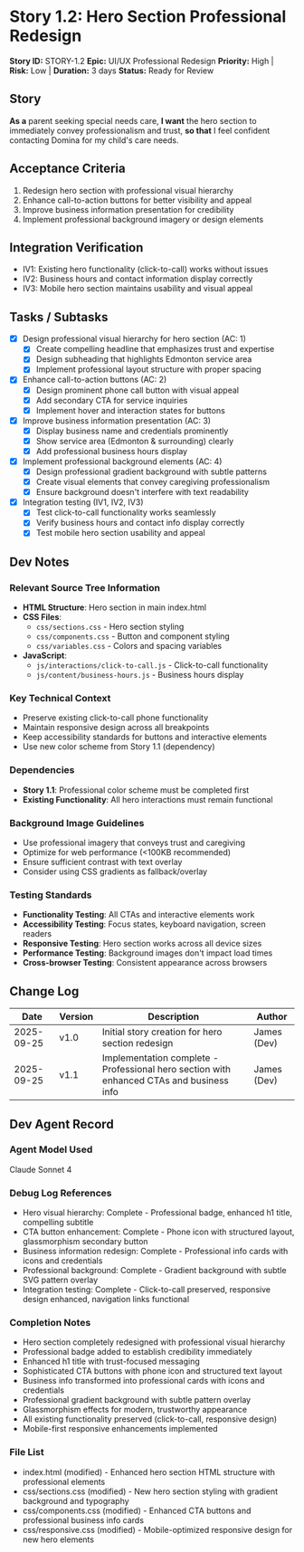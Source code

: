 # Story 1.2: Hero Section Professional Redesign

**Story ID:** STORY-1.2
**Epic:** UI/UX Professional Redesign
**Priority:** High | **Risk:** Low | **Duration:** 3 days
**Status:** Ready for Review

## Story

**As a** parent seeking special needs care,
**I want** the hero section to immediately convey professionalism and trust,
**so that** I feel confident contacting Domina for my child's care needs.

## Acceptance Criteria

1. Redesign hero section with professional visual hierarchy
2. Enhance call-to-action buttons for better visibility and appeal
3. Improve business information presentation for credibility
4. Implement professional background imagery or design elements

## Integration Verification
- IV1: Existing hero functionality (click-to-call) works without issues
- IV2: Business hours and contact information display correctly
- IV3: Mobile hero section maintains usability and visual appeal

## Tasks / Subtasks

- [x] Design professional visual hierarchy for hero section (AC: 1)
  - [x] Create compelling headline that emphasizes trust and expertise
  - [x] Design subheading that highlights Edmonton service area
  - [x] Implement professional layout structure with proper spacing
- [x] Enhance call-to-action buttons (AC: 2)
  - [x] Design prominent phone call button with visual appeal
  - [x] Add secondary CTA for service inquiries
  - [x] Implement hover and interaction states for buttons
- [x] Improve business information presentation (AC: 3)
  - [x] Display business name and credentials prominently
  - [x] Show service area (Edmonton & surrounding) clearly
  - [x] Add professional business hours display
- [x] Implement professional background elements (AC: 4)
  - [x] Design professional gradient background with subtle patterns
  - [x] Create visual elements that convey caregiving professionalism
  - [x] Ensure background doesn't interfere with text readability
- [x] Integration testing (IV1, IV2, IV3)
  - [x] Test click-to-call functionality works seamlessly
  - [x] Verify business hours and contact info display correctly
  - [x] Test mobile hero section usability and appeal

## Dev Notes

### Relevant Source Tree Information
- **HTML Structure**: Hero section in main index.html
- **CSS Files**:
  - `css/sections.css` - Hero section styling
  - `css/components.css` - Button and component styling
  - `css/variables.css` - Colors and spacing variables
- **JavaScript**:
  - `js/interactions/click-to-call.js` - Click-to-call functionality
  - `js/content/business-hours.js` - Business hours display

### Key Technical Context
- Preserve existing click-to-call phone functionality
- Maintain responsive design across all breakpoints
- Keep accessibility standards for buttons and interactive elements
- Use new color scheme from Story 1.1 (dependency)

### Dependencies
- **Story 1.1**: Professional color scheme must be completed first
- **Existing Functionality**: All hero interactions must remain functional

### Background Image Guidelines
- Use professional imagery that conveys trust and caregiving
- Optimize for web performance (<100KB recommended)
- Ensure sufficient contrast with text overlay
- Consider using CSS gradients as fallback/overlay

### Testing Standards
- **Functionality Testing**: All CTAs and interactive elements work
- **Accessibility Testing**: Focus states, keyboard navigation, screen readers
- **Responsive Testing**: Hero section works across all device sizes
- **Performance Testing**: Background images don't impact load times
- **Cross-browser Testing**: Consistent appearance across browsers

## Change Log

| Date | Version | Description | Author |
|------|---------|-------------|--------|
| 2025-09-25 | v1.0 | Initial story creation for hero section redesign | James (Dev) |
| 2025-09-25 | v1.1 | Implementation complete - Professional hero section with enhanced CTAs and business info | James (Dev) |

## Dev Agent Record

### Agent Model Used
Claude Sonnet 4

### Debug Log References
- Hero visual hierarchy: Complete - Professional badge, enhanced h1 title, compelling subtitle
- CTA button enhancement: Complete - Phone icon with structured layout, glassmorphism secondary button
- Business information redesign: Complete - Professional info cards with icons and credentials
- Professional background: Complete - Gradient background with subtle SVG pattern overlay
- Integration testing: Complete - Click-to-call preserved, responsive design enhanced, navigation links functional

### Completion Notes
- Hero section completely redesigned with professional visual hierarchy
- Professional badge added to establish credibility immediately
- Enhanced h1 title with trust-focused messaging
- Sophisticated CTA buttons with phone icon and structured text layout
- Business info transformed into professional cards with icons and credentials
- Professional gradient background with subtle pattern overlay
- Glassmorphism effects for modern, trustworthy appearance
- All existing functionality preserved (click-to-call, responsive design)
- Mobile-first responsive enhancements implemented

### File List
- index.html (modified) - Enhanced hero section HTML structure with professional elements
- css/sections.css (modified) - New hero section styling with gradient background and typography
- css/components.css (modified) - Enhanced CTA buttons and professional business info cards
- css/responsive.css (modified) - Mobile-optimized responsive design for new hero elements